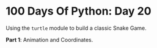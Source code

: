 # 100 Days Of Python: Day 20

Using the `turtle` module to build a classic Snake Game.

**Part 1**: Animation and Coordinates.
